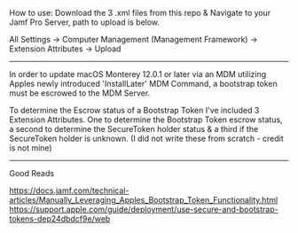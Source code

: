 How to use: Download the 3 .xml files from this repo & Navigate to your Jamf Pro Server, path to upload is below.

All Settings -> Computer Management (Management Framework) -> Extension Attributes -> Upload
_____________________________________________________________________________________________________


In order to update macOS Monterey 12.0.1 or later via an MDM utilizing Apples newly introduced 'InstallLater' MDM Command, a bootstrap token must be escrowed to the MDM Server.

To determine the Escrow status of a Bootstrap Token I've included 3 Extension Attributes. One to determine the Bootstrap Token escrow status, a second to determine the SecureToken holder status & a third if the SecureToken holder is unknown. 
(I did not write these from scratch - credit is not mine)

_____________________________________________________________________________________________________
Good Reads

https://docs.jamf.com/technical-articles/Manually_Leveraging_Apples_Bootstrap_Token_Functionality.html
https://support.apple.com/guide/deployment/use-secure-and-bootstrap-tokens-dep24dbdcf9e/web
